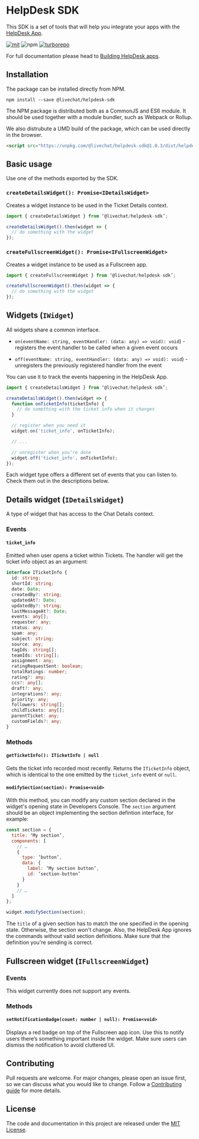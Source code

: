 # HelpDesk SDK

This SDK is a set of tools that will help you integrate your apps with the [HelpDesk App](https://app.helpdesk.com/).

[![mit](https://img.shields.io/badge/license-MIT-blue.svg)](https://choosealicense.com/licenses/mit/)
![npm](https://img.shields.io/npm/v/@livechat/helpdesk-sdk?label=version)
[![turborepo](https://img.shields.io/badge/maintained%20with-turborepo-blueviolet)](https://turbo.build/repo)

For full documentation please head to [Building HelpDesk apps](https://developers.livechat.com/docs/getting-started/helpdesk-apps).

## Installation

The package can be installed directly from NPM.

```
npm install --save @livechat/helpdesk-sdk
```

The NPM package is distributed both as a CommonJS and ES6 module. It should be used together with a module bundler, such as Webpack or Rollup.

We also distrubute a UMD build of the package, which can be used directly in the browser.

```html
<script src="https://unpkg.com/@livechat/helpdesk-sdk@1.0.3/dist/helpdesk-sdk.umd.min.js"></script>
```

## Basic usage

Use one of the methods exported by the SDK.

### `createDetailsWidget(): Promise<IDetailsWidget>`

Creates a widget instance to be used in the Ticket Details context.

```js
import { createDetailsWidget } from ‘@livechat/helpdesk-sdk’;

createDetailsWidget().then(widget => {
  // do something with the widget
});
```

### `createFullscreenWidget(): Promise<IFullscreenWidget>`

Creates a widget instance to be used as a Fullscreen app.

```js
import { createFullscreenWidget } from ‘@livechat/helpdesk-sdk’;

createFullscreenWidget().then(widget => {
  // do something with the widget
});
```

## Widgets (`IWidget`)

All widgets share a common interface.

- `on(eventName: string, eventHandler: (data: any) => void): void`) - registers the event handler to be called when a given event occurs

- `off(eventName: string, eventHandler: (data: any) => void): void`) - unregisters the previously registered handler from the event

You can use it to track the events happening in the HelpDesk App.

```js
import { createDetailsWidget } from ‘@livechat/helpdesk-sdk’;

createDetailsWidget().then(widget => {
  function onTicketInfo(ticketInfo) {
    // do something with the ticket info when it changes
  }

  // register when you need it
  widget.on('ticket_info', onTicketInfo);

  // ...

  // unregister when you’re done
  widget.off('ticket_info', onTicketInfo);
});
```

Each widget type offers a different set of events that you can listen to. Check them out in the descriptions below.

## Details widget (`IDetailsWidget`)

A type of widget that has access to the Chat Details context.

### Events

#### `ticket_info`

Emitted when user opens a ticket within Tickets. The handler will get the ticket info object as an argument:

```ts
interface ITicketInfo {
  id: string;
  shortId: string;
  date: Date;
  createdBy?: string;
  updatedAt?: Date;
  updatedBy?: string;
  lastMessageAt?: Date;
  events: any[];
  requester: any;
  status: any;
  spam: any;
  subject: string;
  source: any;
  tagIds: string[];
  teamIds: string[];
  assignment: any;
  ratingRequestSent: boolean;
  totalRatings: number;
  rating?: any;
  ccs?: any[];
  draft?: any;
  integrations?: any;
  priority: any;
  followers: string[];
  childTickets: any[];
  parentTicket: any;
  customFields?: any;
}
```

### Methods

#### `getTicketInfo(): ITicketInfo | null`

Gets the ticket info recorded most recently. Returns the `ITicketInfo` object, which is identical to the one emitted by the `ticket_info` event or `null`.

#### `modifySection(section): Promise<void>`

With this method, you can modify any custom section declared in the widget's opening state in Developers Console. The `section` argument should be an object implementing the section defintion interface, for example:

```javascript
const section = {
  title: ‘My section’,
  components: [
    // …
    {
      type: ‘button’,
      data: {
        label: ‘My section button’,
        id: ‘section-button’
      }
    }
    // …
  ]
};

widget.modifySection(section);
```

The `title` of a given section has to match the one specified in the opening state. Otherwise, the section won't change. Also, the HelpDesk App ignores the commands without valid section definitions. Make sure that the definition you're sending is correct.

## Fullscreen widget (`IFullscreenWidget`)

### Events

This widget currently does not support any events.

### Methods

#### `setNotificationBadge(count: number | null): Promise<void>`

Displays a red badge on top of the Fullscreen app icon. Use this to notify users there’s something important inside the widget. Make sure users can dismiss the notification to avoid cluttered UI.

## Contributing

Pull requests are welcome. For major changes, please open an issue first, so we can discuss what you would like to change. Follow a [Contributing guide](https://github.com/livechat/products-sdk/blob/master/CONTRIBUTING.md) for more details.

## License

The code and documentation in this project are released under the [MIT License](https://choosealicense.com/licenses/mit/).
